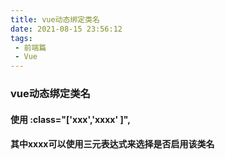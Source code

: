 ```yaml
---
title: vue动态绑定类名
date: 2021-08-15 23:56:12
tags:
 - 前端篇
 - Vue
---
```


### vue动态绑定类名

#### 使用  :class="['xxx','xxxx' ]",

#### 其中xxxx可以使用三元表达式来选择是否启用该类名

